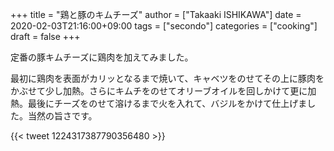 +++
title = "鶏と豚のキムチーズ"
author = ["Takaaki ISHIKAWA"]
date = 2020-02-03T21:16:00+09:00
tags = ["secondo"]
categories = ["cooking"]
draft = false
+++

定番の豚キムチーズに鶏肉を加えてみました。

最初に鶏肉を表面がカリッとなるまで焼いて、キャベツをのせてその上に豚肉をかぶせて少し加熱。さらにキムチをのせてオリーブオイルを回しかけて更に加熱。最後にチーズをのせて溶けるまで火を入れて、バジルをかけて仕上げました。当然の旨さです。

{{< tweet 1224317387790356480 >}}
